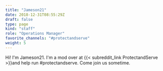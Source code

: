 ```yaml
---
title: "Jameson21"
date: 2018-12-31T08:55:29Z
draft: false
type: page
kind: "staff"
role: "Operations Manager"
favorite_channels: "#protectandserve"
weight: 5
---
```


Hi! I'm Jameson21. I'm a mod over at {{< subreddit_link ProtectandServe >}}and help run #protectandserve. Come join us sometime.
